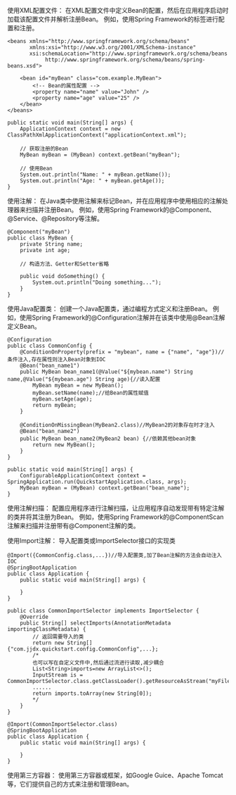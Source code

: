 使用XML配置文件：
在XML配置文件中定义Bean的配置，然后在应用程序启动时加载该配置文件并解析注册Bean。
例如，使用Spring Framework的<bean>标签进行配置和注册。

    <beans xmlns="http://www.springframework.org/schema/beans"
           xmlns:xsi="http://www.w3.org/2001/XMLSchema-instance"
           xsi:schemaLocation="http://www.springframework.org/schema/beans
                http://www.springframework.org/schema/beans/spring-beans.xsd">
    
        <bean id="myBean" class="com.example.MyBean">
            <!-- Bean的属性配置 -->
            <property name="name" value="John" />
            <property name="age" value="25" />
        </bean>
    </beans>

    public static void main(String[] args) {
        ApplicationContext context = new ClassPathXmlApplicationContext("applicationContext.xml");
    
        // 获取注册的Bean
        MyBean myBean = (MyBean) context.getBean("myBean");
    
        // 使用Bean
        System.out.println("Name: " + myBean.getName());
        System.out.println("Age: " + myBean.getAge());
    }
使用注解：
在Java类中使用注解来标记Bean，并在应用程序中使用相应的注解处理器来扫描并注册Bean。
例如，使用Spring Framework的@Component、@Service、@Repository等注解。

    @Component("myBean")
    public class MyBean {
        private String name;
        private int age;
    
        // 构造方法、Getter和Setter省略
    
        public void doSomething() {
            System.out.println("Doing something...");
        }
    }

使用Java配置类：
创建一个Java配置类，通过编程方式定义和注册Bean。
例如，使用Spring Framework的@Configuration注解并在该类中使用@Bean注解定义Bean。

    @Configuration
    public class CommonConfig {
        @ConditionOnProperty(prefix = "mybean", name = {"name", "age"})//条件注入,存在属性则注入Bean对象到IOC
        @Bean("bean_name1")
        public MyBean bean_name1(@Value("${mybean.name") String name,@Value("${mybean.age") String age){//读入配置
            MyBean myBean = new MyBean();
            myBean.setName(name);//给Bean的属性赋值
            myBean.setAge(age);
            return myBean;
        }
        
        @ConditionOnMissingBean(MyBean2.class)//MyBean2的对象存在时才注入
        @Bean("bean_name2")
        public MyBean bean_name2(MyBean2 bean) {//依赖其他bean对象
            return new MyBean();
        }
    }

    public static void main(String[] args) {
        ConfigurableApplicationContext context = SpringApplication.run(QuickstartApplication.class, args);
        MyBean myBean = (MyBean) context.getBean("bean_name");
    }

使用注解扫描：
配置应用程序进行注解扫描，让应用程序自动发现带有特定注解的类并将其注册为Bean。
例如，使用Spring Framework的@ComponentScan注解来扫描并注册带有@Component注解的类。

使用Import注解：
导入配置类或ImportSelector接口的实现类
    
    @Import({CommonConfig.class,...})//导入配置类,加了Bean注解的方法会自动注入IOC
    @SpringBootApplication
    public class Application {
        public static void main(String[] args) {
    
        }
    }

    public class CommonImportSelector implements ImportSelector {
        @Override
        public String[] selectImports(AnnotationMetadata importingClassMetadata) {
            // 返回需要导入的类
            return new String[]{"com.jjdx.quickstart.config.CommonConfig",...};
            /*
            也可以写在自定义文件中,然后通过流进行读取,减少耦合
            List<String>imports=new ArrayList<>();
            InputStream is = CommonImportSelector.class.getClassLoader().getResourceAsStream("myFile.file");
            ......
            return imports.toArray(new String[0]);
            */
        }
    }
    
    @Import(CommonImportSelector.class)
    @SpringBootApplication
    public class Application {
        public static void main(String[] args) {
    
        }
    }

使用第三方容器：
使用第三方容器或框架，如Google Guice、Apache Tomcat等，它们提供自己的方式来注册和管理Bean。
